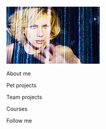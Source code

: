 ![Header](https://github.com/AliaTulchii/aliatulchii/blob/main/assets/tumblr_n3eycguTcI1s66zfno4_250.webp)


About me


Pet projects


Team projects


Courses


Follow me
